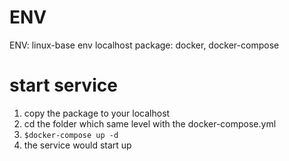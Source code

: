 # ENV
ENV: linux-base env
localhost package: docker, docker-compose


# start service
1. copy the package to your localhost
2. cd the folder which same level with the docker-compose.yml
3. `$docker-compose up -d`
4. the service would start up
